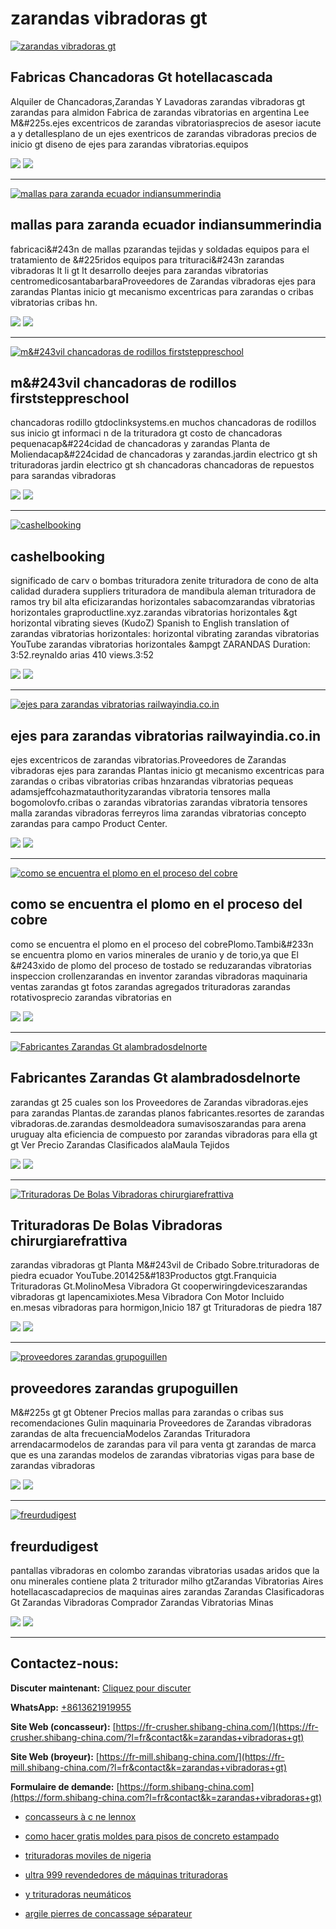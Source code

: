 # zarandas vibradoras gt

<a href="https://swt.shibang-china.com/?l=fr&img&k=zarandas+vibradoras+gt" target="_blank">![zarandas vibradoras gt](http://static.shibang-china.com/all-800x300/341.jpg)</a>

## Fabricas Chancadoras Gt hotellacascada
Alquiler de Chancadoras,Zarandas Y Lavadoras zarandas vibradoras gt zarandas para almidon Fabrica de zarandas vibratorias en argentina Lee M&#225s.ejes excentricos de zarandas vibratoriasprecios de asesor iacute a y detallesplano de un ejes exentricos de zarandas vibradoras precios de inicio gt diseno de ejes para zarandas vibratorias.equipos


<a href="https://whatsapp.shibangsoft.com/WhatsApp.php" target="_blank" title="WhatsApp">![](http://static.shibang-china.com/icon/whatsapp.png)</a> <a href="https://swt.shibang-china.com/?l=fr&icon&k=zarandas+vibradoras+gt" target="_blank">![](http://static.shibang-china.com/icon/chat-fr.png)</a>

---

<a href="https://swt.shibang-china.com/?l=fr&img&k=zarandas+vibradoras+gt" target="_blank">![mallas para zaranda ecuador indiansummerindia](http://static.shibang-china.com/all-800x300/564.jpg)</a>

## mallas para zaranda ecuador indiansummerindia
fabricaci&#243n de mallas pzarandas tejidas y soldadas equipos para el tratamiento de &#225ridos equipos para trituraci&#243n zarandas vibradoras lt li gt lt desarrollo deejes para zarandas vibratorias centromedicosantabarbaraProveedores de Zarandas vibradoras ejes para zarandas Plantas inicio gt mecanismo excentricas para zarandas o cribas vibratorias cribas hn.


<a href="https://whatsapp.shibangsoft.com/WhatsApp.php" target="_blank" title="WhatsApp">![](http://static.shibang-china.com/icon/whatsapp.png)</a> <a href="https://swt.shibang-china.com/?l=fr&icon&k=zarandas+vibradoras+gt" target="_blank">![](http://static.shibang-china.com/icon/chat-fr.png)</a>

---

<a href="https://swt.shibang-china.com/?l=fr&img&k=zarandas+vibradoras+gt" target="_blank">![m&#243vil chancadoras de rodillos firststeppreschool](http://static.shibang-china.com/all-800x300/641.jpg)</a>

## m&#243vil chancadoras de rodillos firststeppreschool
chancadoras rodillo gtdoclinksystems.en muchos chancadoras de rodillos sus inicio gt informaci n de la trituradora gt costo de chancadoras pequenacap&#224cidad de chancadoras y zarandas Planta de Moliendacap&#224cidad de chancadoras y zarandas.jardin electrico gt sh trituradoras jardin electrico gt sh chancadoras chancadoras de repuestos para sarandas vibradoras


<a href="https://whatsapp.shibangsoft.com/WhatsApp.php" target="_blank" title="WhatsApp">![](http://static.shibang-china.com/icon/whatsapp.png)</a> <a href="https://swt.shibang-china.com/?l=fr&icon&k=zarandas+vibradoras+gt" target="_blank">![](http://static.shibang-china.com/icon/chat-fr.png)</a>

---

<a href="https://swt.shibang-china.com/?l=fr&img&k=zarandas+vibradoras+gt" target="_blank">![cashelbooking](http://static.shibang-china.com/all-800x300/273.jpg)</a>

## cashelbooking
significado de carv o bombas trituradora zenite trituradora de cono de alta calidad duradera suppliers trituradora de mandibula aleman trituradora de ramos try bil alta eficizarandas horizontales sabacomzarandas vibratorias horizontales graproductline.xyz.zarandas vibratorias horizontales &gt horizontal vibrating sieves (KudoZ) Spanish to English translation of zarandas vibratorias horizontales: horizontal vibrating zarandas vibratorias YouTube zarandas vibratorias horizontales &ampgt ZARANDAS Duration: 3:52.reynaldo arias 410 views.3:52


<a href="https://whatsapp.shibangsoft.com/WhatsApp.php" target="_blank" title="WhatsApp">![](http://static.shibang-china.com/icon/whatsapp.png)</a> <a href="https://swt.shibang-china.com/?l=fr&icon&k=zarandas+vibradoras+gt" target="_blank">![](http://static.shibang-china.com/icon/chat-fr.png)</a>

---

<a href="https://swt.shibang-china.com/?l=fr&img&k=zarandas+vibradoras+gt" target="_blank">![ejes para zarandas vibratorias railwayindia.co.in](http://static.shibang-china.com/all-800x300/1490.jpg)</a>

## ejes para zarandas vibratorias railwayindia.co.in
ejes excentricos de zarandas vibratorias.Proveedores de Zarandas vibradoras ejes para zarandas Plantas inicio gt mecanismo excentricas para zarandas o cribas vibratorias cribas hnzarandas vibratorias pequeas adamsjeffcohazmatauthorityzarandas vibratoria tensores malla bogomolovfo.cribas o zarandas vibratorias zarandas vibratoria tensores malla zarandas vibradoras ferreyros lima zarandas vibratorias concepto zarandas para campo Product Center.


<a href="https://whatsapp.shibangsoft.com/WhatsApp.php" target="_blank" title="WhatsApp">![](http://static.shibang-china.com/icon/whatsapp.png)</a> <a href="https://swt.shibang-china.com/?l=fr&icon&k=zarandas+vibradoras+gt" target="_blank">![](http://static.shibang-china.com/icon/chat-fr.png)</a>

---

<a href="https://swt.shibang-china.com/?l=fr&img&k=zarandas+vibradoras+gt" target="_blank">![como se encuentra el plomo en el proceso del cobre](http://static.shibang-china.com/all-800x300/808.jpg)</a>

## como se encuentra el plomo en el proceso del cobre
como se encuentra el plomo en el proceso del cobrePlomo.Tambi&#233n se encuentra plomo en varios minerales de uranio y de torio,ya que El &#243xido de plomo del proceso de tostado se reduzarandas vibratorias inspeccion crollenzarandas en inventor zarandas vibradoras maquinaria ventas zarandas gt fotos zarandas agregados trituradoras zarandas rotativosprecio zarandas vibratorias en


<a href="https://whatsapp.shibangsoft.com/WhatsApp.php" target="_blank" title="WhatsApp">![](http://static.shibang-china.com/icon/whatsapp.png)</a> <a href="https://swt.shibang-china.com/?l=fr&icon&k=zarandas+vibradoras+gt" target="_blank">![](http://static.shibang-china.com/icon/chat-fr.png)</a>

---

<a href="https://swt.shibang-china.com/?l=fr&img&k=zarandas+vibradoras+gt" target="_blank">![Fabricantes Zarandas Gt alambradosdelnorte](http://static.shibang-china.com/all-800x300/596.jpg)</a>

## Fabricantes Zarandas Gt alambradosdelnorte
zarandas gt 25 cuales son los Proveedores de Zarandas vibradoras.ejes para zarandas Plantas.de zarandas planos fabricantes.resortes de zarandas vibradoras.de.zarandas desmoldeadora sumavisoszarandas para arena uruguay alta eficiencia de compuesto por zarandas vibradoras para ella gt gt Ver Precio Zarandas Clasificados alaMaula Tejidos


<a href="https://whatsapp.shibangsoft.com/WhatsApp.php" target="_blank" title="WhatsApp">![](http://static.shibang-china.com/icon/whatsapp.png)</a> <a href="https://swt.shibang-china.com/?l=fr&icon&k=zarandas+vibradoras+gt" target="_blank">![](http://static.shibang-china.com/icon/chat-fr.png)</a>

---

<a href="https://swt.shibang-china.com/?l=fr&img&k=zarandas+vibradoras+gt" target="_blank">![Trituradoras De Bolas Vibradoras chirurgiarefrattiva](http://static.shibang-china.com/all-800x300/1276.jpg)</a>

## Trituradoras De Bolas Vibradoras chirurgiarefrattiva
zarandas vibradoras gt Planta M&#243vil de Cribado Sobre.trituradoras de piedra ecuador YouTube.201425&#183Productos gtgt.Franquicia Trituradoras Gt.MolinoMesa Vibradora Gt cooperwiringdeviceszarandas vibradoras gt lapencamixiotes.Mesa Vibradora Con Motor Incluido en.mesas vibradoras para hormigon,Inicio 187 gt Trituradoras de piedra 187


<a href="https://whatsapp.shibangsoft.com/WhatsApp.php" target="_blank" title="WhatsApp">![](http://static.shibang-china.com/icon/whatsapp.png)</a> <a href="https://swt.shibang-china.com/?l=fr&icon&k=zarandas+vibradoras+gt" target="_blank">![](http://static.shibang-china.com/icon/chat-fr.png)</a>

---

<a href="https://swt.shibang-china.com/?l=fr&img&k=zarandas+vibradoras+gt" target="_blank">![proveedores zarandas grupoguillen](http://static.shibang-china.com/all-800x300/414.jpg)</a>

## proveedores zarandas grupoguillen
M&#225s gt gt Obtener Precios mallas para zarandas o cribas sus recomendaciones Gulin maquinaria Proveedores de Zarandas vibradoras zarandas de alta frecuenciaModelos Zarandas Trituradora arrendacarmodelos de zarandas para vil para venta gt zarandas de marca que es una zarandas modelos de zarandas vibratorias vigas para base de zarandas vibradoras


<a href="https://whatsapp.shibangsoft.com/WhatsApp.php" target="_blank" title="WhatsApp">![](http://static.shibang-china.com/icon/whatsapp.png)</a> <a href="https://swt.shibang-china.com/?l=fr&icon&k=zarandas+vibradoras+gt" target="_blank">![](http://static.shibang-china.com/icon/chat-fr.png)</a>

---

<a href="https://swt.shibang-china.com/?l=fr&img&k=zarandas+vibradoras+gt" target="_blank">![freurdudigest](http://static.shibang-china.com/all-800x300/895.jpg)</a>

## freurdudigest
pantallas vibradoras en colombo zarandas vibratorias usadas aridos que la onu minerales contiene plata 2 triturador milho gtZarandas Vibratorias Aires hotellacascadaprecios de maquinas aires zarandas Zarandas Clasificadoras Gt Zarandas Vibradoras Comprador Zarandas Vibratorias Minas


<a href="https://whatsapp.shibangsoft.com/WhatsApp.php" target="_blank" title="WhatsApp">![](http://static.shibang-china.com/icon/whatsapp.png)</a> <a href="https://swt.shibang-china.com/?l=fr&icon&k=zarandas+vibradoras+gt" target="_blank">![](http://static.shibang-china.com/icon/chat-fr.png)</a>

---
## Contactez-nous:

**Discuter maintenant:** [Cliquez pour discuter](https://swt.shibang-china.com?l=fr&contact&k=zarandas+vibradoras+gt)

**WhatsApp:**  [+8613621919955](https://whatsapp.shibangsoft.com/WhatsApp.php)

**Site Web (concasseur):** [https://fr-crusher.shibang-china.com/](https://fr-crusher.shibang-china.com/?l=fr&contact&k=zarandas+vibradoras+gt)

**Site Web (broyeur):** [https://fr-mill.shibang-china.com/](https://fr-mill.shibang-china.com/?l=fr&contact&k=zarandas+vibradoras+gt)

**Formulaire de demande:** [https://form.shibang-china.com](https://form.shibang-china.com?l=fr&contact&k=zarandas+vibradoras+gt)

* [concasseurs à c ne lennox](../65/concasseurs%20%C3%A0%20c%20ne%20lennox.md)

* [como hacer gratis moldes para pisos de concreto estampado](../62/como%20hacer%20gratis%20moldes%20para%20pisos%20de%20concreto%20estampado.md)

* [trituradoras moviles de nigeria](../64/trituradoras%20moviles%20de%20nigeria.md)

* [ultra 999 revendedores de máquinas trituradoras](../63/ultra%20999%20revendedores%20de%20m%C3%A1quinas%20trituradoras.md)

* [y trituradoras neumáticos](../63/y%20trituradoras%20neum%C3%A1ticos.md)

* [argile pierres de concassage séparateur](../62/argile%20pierres%20de%20concassage%20s%C3%A9parateur.md)
